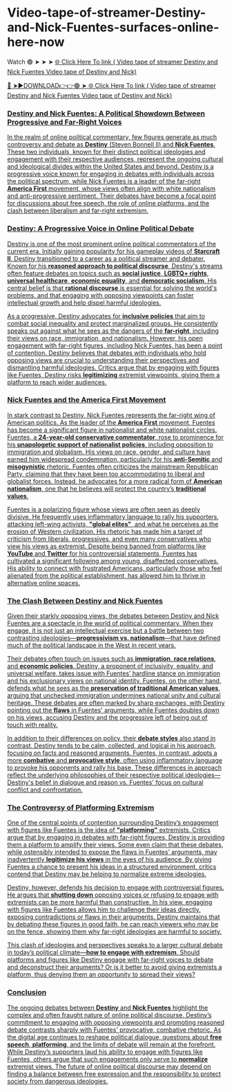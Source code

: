 # Video-tape-of-streamer-Destiny-and-Nick-Fuentes-surfaces-online-here-now
Watch 🟢 ➤ ➤ ➤ <a href="https://vixeln.cfd/streamer-Destiny"> 🌐 Click Here To link ( Video tape of streamer Destiny and Nick Fuentes  Video tape of Destiny and Nick) 

🔴 ➤►DOWNLOAD👉👉🟢 ➤<a href="https://vixeln.cfd/streamer-Destiny"> 🌐 Click Here To link ( Video tape of streamer Destiny and Nick Fuentes  Video tape of Destiny and Nick)

### Destiny and Nick Fuentes: A Political Showdown Between Progressive and Far-Right Voices

In the realm of online political commentary, few figures generate as much controversy and debate as **Destiny** (Steven Bonnell II) and **Nick Fuentes**. These two individuals, known for their distinct political ideologies and engagement with their respective audiences, represent the ongoing cultural and ideological divides within the United States and beyond. Destiny is a progressive voice known for engaging in debates with individuals across the political spectrum, while Nick Fuentes is a leader of the far-right **America First** movement, whose views often align with white nationalism and anti-progressive sentiment. Their debates have become a focal point for discussions about free speech, the role of online platforms, and the clash between liberalism and far-right extremism.

### Destiny: A Progressive Voice in Online Political Debate

Destiny is one of the most prominent online political commentators of the current era. Initially gaining popularity for his gameplay videos of **Starcraft II**, Destiny transitioned to a career as a political streamer and debater. Known for his **reasoned approach to political discourse**, Destiny's streams often feature debates on topics such as **social justice**, **LGBTQ+ rights**, **universal healthcare**, **economic equality**, and **democratic socialism**. His central belief is that **rational discourse** is essential for solving the world's problems, and that engaging with opposing viewpoints can foster intellectual growth and help dispel harmful ideologies.

As a progressive, Destiny advocates for **inclusive policies** that aim to combat social inequality and protect marginalized groups. He consistently speaks out against what he sees as the dangers of the **far-right**, including their views on race, immigration, and nationalism. However, his open engagement with far-right figures, including Nick Fuentes, has been a point of contention. Destiny believes that debates with individuals who hold opposing views are crucial to understanding their perspectives and dismantling harmful ideologies. Critics argue that by engaging with figures like Fuentes, Destiny risks **legitimizing** extremist viewpoints, giving them a platform to reach wider audiences.

### Nick Fuentes and the America First Movement

In stark contrast to Destiny, Nick Fuentes represents the far-right wing of American politics. As the leader of the **America First** movement, Fuentes has become a significant figure in nationalist and white nationalist circles. Fuentes, a **24-year-old conservative commentator**, rose to prominence for his **unapologetic support of nationalist policies**, including opposition to immigration and globalism. His views on race, gender, and culture have earned him widespread condemnation, particularly for his **anti-Semitic** and **misogynistic** rhetoric. Fuentes often criticizes the mainstream Republican Party, claiming that they have been too accommodating to liberal and globalist forces. Instead, he advocates for a more radical form of **American nationalism**, one that he believes will protect the country’s **traditional values**.

Fuentes is a polarizing figure whose views are often seen as deeply divisive. He frequently uses inflammatory language to rally his supporters, attacking left-wing activists, **"global elites"**, and what he perceives as the erosion of Western civilization. His rhetoric has made him a target of criticism from liberals, progressives, and even many conservatives who view his views as extremist. Despite being banned from platforms like **YouTube** and **Twitter** for his controversial statements, Fuentes has cultivated a significant following among young, disaffected conservatives. His ability to connect with frustrated Americans, particularly those who feel alienated from the political establishment, has allowed him to thrive in alternative online spaces.

### The Clash Between Destiny and Nick Fuentes

Given their starkly opposing views, the debates between Destiny and Nick Fuentes are a spectacle in the world of political commentary. When they engage, it is not just an intellectual exercise but a battle between two contrasting ideologies—**progressivism vs. nationalism**—that have defined much of the political landscape in the West in recent years.

Their debates often touch on issues such as **immigration**, **race relations**, and **economic policies**. Destiny, a proponent of inclusivity, equality, and universal welfare, takes issue with Fuentes’ hardline stance on immigration and his exclusionary views on national identity. Fuentes, on the other hand, defends what he sees as the **preservation of traditional American values**, arguing that unchecked immigration undermines national unity and cultural heritage. These debates are often marked by sharp exchanges, with Destiny pointing out the **flaws** in Fuentes' arguments, while Fuentes doubles down on his views, accusing Destiny and the progressive left of being out of touch with reality.

In addition to their differences on policy, their **debate styles** also stand in contrast. Destiny tends to be calm, collected, and logical in his approach, focusing on facts and reasoned arguments. Fuentes, in contrast, adopts a more **combative** and **provocative style**, often using inflammatory language to provoke his opponents and rally his base. These differences in approach reflect the underlying philosophies of their respective political ideologies—Destiny's belief in dialogue and reason vs. Fuentes' focus on cultural conflict and confrontation.

### The Controversy of Platforming Extremism

One of the central points of contention surrounding Destiny’s engagement with figures like Fuentes is the idea of **"platforming"** extremists. Critics argue that by engaging in debates with far-right figures, Destiny is providing them a platform to amplify their views. Some even claim that these debates, while ostensibly intended to expose the flaws in Fuentes’ arguments, may inadvertently **legitimize his views** in the eyes of his audience. By giving Fuentes a chance to present his ideas in a structured environment, critics contend that Destiny may be helping to normalize extreme ideologies.

Destiny, however, defends his decision to engage with controversial figures. He argues that **shutting down** opposing voices or refusing to engage with extremists can be more harmful than constructive. In his view, engaging with figures like Fuentes allows him to challenge their ideas directly, exposing contradictions or flaws in their arguments. Destiny maintains that by debating these figures in good faith, he can reach viewers who may be on the fence, showing them why far-right ideologies are harmful to society.

This clash of ideologies and perspectives speaks to a larger cultural debate in today’s political climate—**how to engage with extremism**. Should platforms and figures like Destiny engage with far-right voices to debate and deconstruct their arguments? Or is it better to avoid giving extremists a platform, thus denying them an opportunity to spread their views?

### Conclusion

The ongoing debates between **Destiny** and **Nick Fuentes** highlight the complex and often fraught nature of online political discourse. Destiny’s commitment to engaging with opposing viewpoints and promoting reasoned debate contrasts sharply with Fuentes' provocative, combative rhetoric. As the digital age continues to reshape political dialogue, questions about **free speech**, **platforming**, and the limits of debate will remain at the forefront. While Destiny’s supporters laud his ability to engage with figures like Fuentes, others argue that such engagements only serve to **normalize** extremist views. The future of online political discourse may depend on finding a balance between free expression and the responsibility to protect society from dangerous ideologies.
